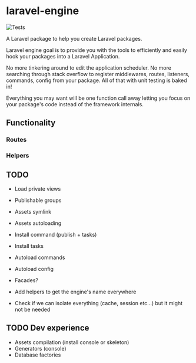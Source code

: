 # laravel-engine

![Tests](https://github.com/paulhenri-l/laravel-engine/workflows/Tests/badge.svg)

A Laravel package to help you create Laravel packages.

Laravel engine goal is to provide you with the tools to efficiently and easily
hook your packages into a Laravel Application.

No more tinkering around to edit the application scheduler. No more searching
through stack overflow to register middlewares, routes, listeners, commands,
config from your package. All of that with unit testing is baked in!

Everything you may want will be one function call away letting you focus on your
package's code instead of the framework internals.

## Functionality

### Routes
### Helpers

## TODO

- Load private views
- Publishable groups
- Assets symlink
- Assets autoloading
- Install command (publish + tasks)
- Install tasks
- Autoload commands
- Autoload config

- Facades?
- Add helpers to get the engine's name everywhere
- Check if we can isolate everything (cache, session etc...) but it might not be needed

## TODO Dev experience

- Assets compilation (install console or skeleton)
- Generators (console)
- Database factories
